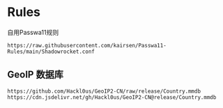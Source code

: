 # Rules
自用Passwa11规则
```
https://raw.githubusercontent.com/kairsen/Passwa11-Rules/main/Shadowrocket.conf
```
## GeoIP 数据库
```
https://github.com/Hackl0us/GeoIP2-CN/raw/release/Country.mmdb
https://cdn.jsdelivr.net/gh/Hackl0us/GeoIP2-CN@release/Country.mmdb
```
